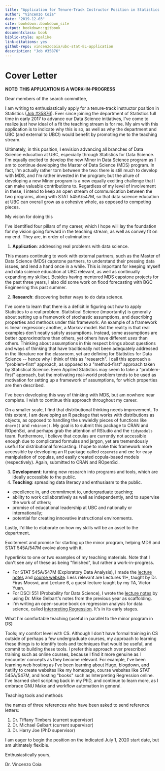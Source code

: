 ```yaml
--- 
title: "Application for Tenure-Track Instructor Position in Statistics at UBC"
author: "Vincenzo Coia"
date: "2019-12-03"
site: bookdown::bookdown_site
output: bookdown::gitbook
documentclass: book
biblio-style: apalike
link-citations: yes
github-repo: vincenzocoia/ubc-stat-EL-application
description: "Job #35876"
---
```


# Cover Letter

**NOTE: THIS APPLICATION IS A WORK-IN-PROGRESS**

Dear members of the search committee,

I am writing to enthusiastically apply for a tenure-track instructor position in Statistics ([Job #35876](https://www.stat.ubc.ca/three-tenure-track-instructor-positions-statistics-35876)). Ever since joining the department of Statistics full time in early 2017 to advance our Data Science initiatives, I've come to realize just how ideal of a fit the teaching stream is for me. My aim with this application is to indicate why this is so, as well as why the department and UBC (and external to UBC!) would benefit by promoting me to the teaching stream.

Ultimately, in this position, I envision advancing all branches of Data Science education at UBC, especially through Statistics for Data Science. I'm equally excited to develop the new Minor in Data Science program as I am to continue developing the Master of Data Science (MDS) program. In fact, I'm actually rather torn between the two: there is still much to develop with MDS, and I'm rather invested in the program; but the allure of developing a new Minor program is a new equally exciting challenge that I can make valuable contributions to. Regardless of my level of involvement in these, I intend to keep an open stream of communication between the two programs, along with STAT 545A/547M, so that data science education at UBC can overall grow as a cohesive whole, as opposed to competing pieces. 

My vision for doing this 

I've identified four pillars of my career, which I hope will lay the foundation for my vision going forward in the teaching stream, as well as convey fit on my end. They are, in order of culmination:

1. __Application__: addressing real problems with data science.

This means continuing to work with external partners, such as the Master of Data Science (MDS) capstone partners, to understand their pressing data issues, and lend a hand once in a while. This is important for keeping myself and data science education at UBC relevant, as well as continually expanding my skillset. Besides having mentored MDS capstone projects for the past three years, I also did some work on flood forecasting with BGC Engineering this past summer. 

2. __Research__: discovering better ways to do data science.

I've come to learn that there is a deficit in figuring out how to apply Statistics to a real problem. Statistical Science (importantly) is generally about setting up a framework of stochastic assumptions, and describing properties and methods under this framework. An example of a framework is linear regression; another, a Markov model. But the reality is that real examples don't neatly satisfy assumptions. Instead, some assumptions are better _approximations_ than others, yet others have different _uses_ than others. Thinking about assumptions in this respect brings about questions and ways of thinking that have traditionally not been adequately addressed in the literature nor the classroom, yet are defining for Statistics for Data Science -- hence why I think of this as "research". I call this approach a "problem-first" approach, as opposed to a "method-first" approach taken by Statistical Science. Even Applied Statistics may seem to take a "problem-first" approach, but the motivating real-world problem tends to be used as motivation for setting up a framework of assumptions, for which properties are then described.

I've been developing this way of thinking with MDS, but am nowhere near complete. I wish to continue this approach throughout my career.

On a smaller scale, I find that distributional thinking needs improvement. To this extent, I am developing an R package that works with distributions as objects, as opposed to handling the unwieldly pieces of functions like `dnorm()` and `rnbinom()`. My goal is to submit this package to CRAN and ROpenSci, and perhaps grab the attention of RStudio and the `tidymodels` team. Furthermore, I believe that copulas are currently not accessible enough due to complicated formulas and jargon, yet are tremendously useful for distributional forecasting. I hope to make this framework more accessible by developing an R package called `coperate` and `cmc` for easy manipulation of copulas, and easily created copula-based models (respectively). Again, submitted to CRAN and ROpenSci. 

3. __Development__: turning new research into programs and tools, which are ideally accessible to the public.
4. __Teaching__: spreading data literacy and enthusiasm to the public.




- excellence in, and commitment to, undergraduate teaching; 
- ability to work collaboratively as well as independently, and to supervise the work of others;
- promise of educational leadership at UBC and nationally or internationally;
- potential for creating innovative instructional environments.

<!-- Experience with evidence-based teaching methods, curriculum development, course design, and other initiatives that advance the university’s ability to excel in its teaching and learning mandate is also an asset.  -->

<!-- Candidates motivated to innovate around the teaching of both core statistical topics (e.g., estimation, hypothesis testing) and more nascent data science topics (e.g., visualization, data wrangling, transparent and reproducible workflows) are particularly attractive. -->

Lastly, I'd like to elaborate on how my skills will be an asset to the department. 

Excitement and promise for starting up the minor program, helping MDS and STAT 545A/547M evolve along with it.

hyperlinks to one or two examples of my teaching materials. Note that I don't see any of these as being "finished", but rather a work-in-progress.

- For STAT 545A/547M (Exploratory Data Analysis), I made the [lecture notes](https://stat545guidebook.netlify.com/) and [course website](https://stat545.stat.ubc.ca/). Less relevant are Lectures 11+, taught by Dr. Firas Moosvi, and Lecture 6, a guest lecture taught by my TA, Victor Yuan.
- For DSCI 551 (Probability for Data Science), I wrote the [lecture notes](https://ubc-mds.github.io/DSCI_551_stat-prob-dsci/lectures/) by using Dr. Mike Gelbart's notes from the previous year as scaffolding.
- I'm writing an open-source book on regression analysis for data science, called [Interpreting Regression](https://interpreting-regression.netlify.com/). It's in its early stages.

What I'm comfortable teaching (useful in parallel to the minor program in DS)

Tools; my comfort level with CS. Although I don't have formal training in CS outside of perhaps a few undergraduate courses, my approach to learning these things is to identify tools and techniques that would be useful, and commit to building these tools. I prefer this approach over prescribed training such as online courses, because I find it more genuine as I encounter concepts as they become relevant. For example, I've been learning web hosting as I've been learning about Hugo, blogdown, and netlify to create websites like my homepage, course websites like STAT 545A/547M, and hosting "books" such as Interpreting Regression online. I've learned shell scripting back in my PhD, and continue to learn more, as I embrace GNU Make and workflow automation in general. 

Teaching tools and methods

the names of three references who have been asked to send reference letters:

1. Dr. Tiffany Timbers (current supervisor)
2. Dr. Michael Gelbart (current supervisor)
3. Dr. Harry Joe (PhD supervisor)

I am eager to begin the position on the indicated July 1, 2020 start date, but am ultimately flexible. 

Enthusiastically yours,

Dr. Vincenzo Coia
